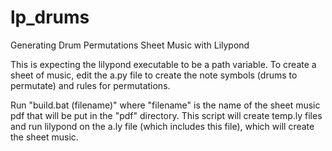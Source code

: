 # lp_drums
Generating Drum Permutations Sheet Music with Lilypond

This is expecting the lilypond executable to be a path variable. To create a sheet of music, edit the a.py file to create the note symbols (drums to permutate) and rules for permutations. 

Run "build.bat (filename)" where "filename" is the name of the sheet music pdf that will be put in the "pdf" directory. This script will create temp.ly files and run lilypond on the a.ly file (which includes this file), which will create the sheet music.

